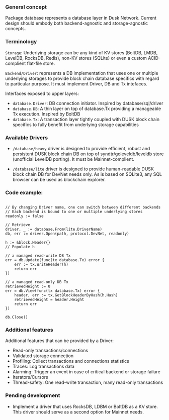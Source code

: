 ### General concept
Package database represents a database layer in Dusk Network. Current design should embody both backend-agnostic and storage-agnostic concepts.

###  Terminology

`Storage`: Underlying storage can be any kind of KV stores (BoltDB, LMDB, LevelDB, RocksDB, Redis), non-KV stores (SQLite) or even a custom ACID-complient flat-file store.

`Backend/Driver`: represents a DB implementation that uses one or multiple underlying storages to provide block chain database specifics with regard to particular purpose. It must implement Driver, DB and Tx intefaces.

Interfaces exposed to upper layers:

- `database.Driver`: DB connection initiator. Inspired by database/sql/driver
- `database.DB`: A thin layer on top of database.Tx providing a manageable Tx execution. Inspired by BoltDB
- `database.Tx`: A transaction layer tightly coupled with DUSK block chain specifics to fully benefit from underlying storage capabilities


### Available Drivers

- `/database/heavy` driver is designed to provide efficient, robust and persistent DUSK block chain DB on top of syndtr/goleveldb/leveldb store (unofficial LevelDB porting). It must be Mainnet-complient.

- `/database/lite` driver is designed to provide human-readable DUSK block chain DB for DevNet needs only. As is based on SQLite3, any SQL browser can be used as blockchain explorer.

### Code example:

```

// By changing Driver name, one can switch between different backends
// Each backend is bound to one or multiple underlying stores
readonly := false

// Retrieve
driver, _ := database.From(lite.DriverName)
db, err := driver.Open(path, protocol.DevNet, readonly)

h := &block.Header{}
// Populate h

// a managed read-write DB Tx
err = db.Update(func(tx database.Tx) error {
	err := tx.WriteHeader(h)
	return err
})

// a managed read-only DB Tx
retrievedHeight := 0
err = db.View(func(tx database.Tx) error {
	header, err := tx.GetBlockHeaderByHash(h.Hash)
	retrievedHeight = header.Height
	return err
})

db.Close()

```

### Additional features

Additional features that can be provided by a Driver:

- Read-only transactions/connections
- Validated storage connection
- Profiling: Collect transactions and connections statistics
- Traces: Log transactions data
- Alarming: Trigger an event in case of critical backend or storage failure
- Iterators/Cursors
- Thread-safety: One read-write transaction, many read-only transactions


### Pending development

- Implement a driver that uses RocksDB, LDBM or BoltDB as a KV store. This driver should serve as a second option for Mainnet needs. 